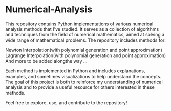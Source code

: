 # Numerical-Analysis
This repository contains Python implementations of various numerical analysis methods that I've studied. It serves as a collection of algorithms and techniques from the field of numerical mathematics, aimed at solving a wide range of mathematical problems. The repository includes methods for:

Newton Interpolation(with polynomial generation and point approximation) <br>
Lagrange Interpolation(with polynomial generation and point approximation) <br>
And more to be added alongthe way ...

Each method is implemented in Python and includes explanations, examples, and sometimes visualizations to help understand the concepts. The goal of this project is both to reinforce my understanding of numerical analysis and to provide a useful resource for others interested in these methods.

Feel free to explore, use, and contribute to the repository!
